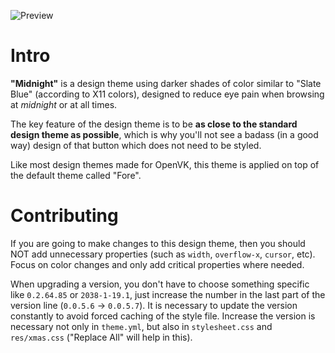![Preview](https://user-images.githubusercontent.com/10499845/193457968-c16c8e55-e3f7-4360-b26b-4c054a2993be.png)

# Intro
**"Midnight"** is a design theme using darker shades of color similar to "Slate Blue" (according to X11 colors), designed to reduce eye pain when browsing at *midnight* or at all times.

The key feature of the design theme is to be **as close to the standard design theme as possible**, which is why you'll not see a badass (in a good way) design of that button which does not need to be styled.

Like most design themes made for OpenVK, this theme is applied on top of the default theme called "Fore".

# Contributing
If you are going to make changes to this design theme, then you should NOT add unnecessary properties (such as `width`, `overflow-x`, `cursor`, etc). Focus on color changes and only add critical properties where needed.

When upgrading a version, you don't have to choose something specific like `0.2.64.85` or `2038-1-19.1`, just increase the number in the last part of the version line (`0.0.5.6` -> `0.0.5.7`). It is necessary to update the version constantly to avoid forced caching of the style file. Increase the version is necessary not only in `theme.yml`, but also in `stylesheet.css` and `res/xmas.css` ("Replace All" will help in this).
